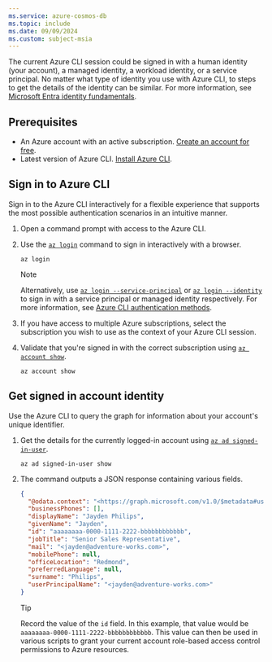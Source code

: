```yaml
---
ms.service: azure-cosmos-db
ms.topic: include
ms.date: 09/09/2024
ms.custom: subject-msia
---
```


The current Azure CLI session could be signed in with a human identity (your account), a managed identity, a workload identity, or a service principal. No matter what type of identity you use with Azure CLI, to steps to get the details of the identity can be similar. For more information, see [Microsoft Entra identity fundamentals](/entra/fundamentals/identity-fundamental-concepts#identity).

## Prerequisites

- An Azure account with an active subscription. [Create an account for free](https://azure.microsoft.com/free/?WT.mc_id=A261C142F).
- Latest version of Azure CLI. [Install Azure CLI](/cli/azure/install-azure-cli).

## Sign in to Azure CLI

Sign in to the Azure CLI interactively for a flexible experience that supports the most possible authentication scenarios in an intuitive manner.

1. Open a command prompt with access to the Azure CLI.

1. Use the [`az login`](/cli/azure/reference-index#az-login) command to sign in interactively with a browser.

    ```azurecli-interactive
    az login
    ```

    > [!NOTE]
    > Alternatively, use [`az login --service-principal`](/cli/azure/authenticate-azure-cli-service-principal) or [`az login --identity`](/cli/azure/authenticate-azure-cli-managed-identity) to sign in with a service principal or managed identity respectively. For more information, see [Azure CLI authentication methods](/cli/azure/authenticate-azure-cli).

1. If you have access to multiple Azure subscriptions, select the subscription you wish to use as the context of your Azure CLI session.

1. Validate that you're signed in with the correct subscription using [`az account show`](/cli/azure/account#az-account-show).

    ```azurecli-interactive
    az account show
    ```

## Get signed in account identity

Use the Azure CLI to query the graph for information about your account's unique identifier.

1. Get the details for the currently logged-in account using [`az ad signed-in-user`](/cli/azure/ad/signed-in-user#az-ad-signed-in-user-show).

    ```azurecli-interactive
    az ad signed-in-user show
    ```

1. The command outputs a JSON response containing various fields.

    ```json
    {
      "@odata.context": "<https://graph.microsoft.com/v1.0/$metadata#users/$entity>",
      "businessPhones": [],
      "displayName": "Jayden Philips",
      "givenName": "Jayden",
      "id": "aaaaaaaa-0000-1111-2222-bbbbbbbbbbbb",
      "jobTitle": "Senior Sales Representative",
      "mail": "<jayden@adventure-works.com>",
      "mobilePhone": null,
      "officeLocation": "Redmond",
      "preferredLanguage": null,
      "surname": "Philips",
      "userPrincipalName": "<jayden@adventure-works.com>"
    }
    ```

    > [!TIP]
    > Record the value of the `id` field. In this example, that value would be `aaaaaaaa-0000-1111-2222-bbbbbbbbbbbb`. This value can then be used in various scripts to grant your current account role-based access control permissions to Azure resources.
